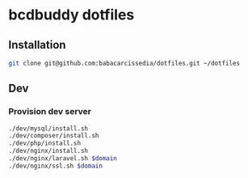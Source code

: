 # bcdbuddy dotfiles

## Installation
```bash
git clone git@github.com:babacarcissedia/dotfiles.git ~/dotfiles
```

## Dev
### Provision dev server
```bash
./dev/mysql/install.sh
./dev/composer/install.sh
./dev/php/install.sh
./dev/nginx/install.sh
./dev/nginx/laravel.sh $domain
./dev/nginx/ssl.sh $domain

```
